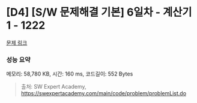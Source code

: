 # [D4] [S/W 문제해결 기본] 6일차 - 계산기1 - 1222 

[문제 링크](https://swexpertacademy.com/main/code/problem/problemDetail.do?contestProbId=AV14mbSaAEwCFAYD) 

### 성능 요약

메모리: 58,780 KB, 시간: 160 ms, 코드길이: 552 Bytes



> 출처: SW Expert Academy, https://swexpertacademy.com/main/code/problem/problemList.do